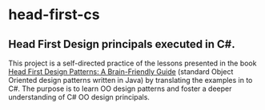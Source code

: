 # head-first-cs
## Head First Design principals executed in C#.

This project is a self-directed practice of the lessons presented in the book [Head First Design Patterns: A Brain-Friendly Guide](https://smile.amazon.com/Head-First-Design-Patterns-Brain-Friendly/dp/0596007124/ref=sr_1_fkmr1_1?ie=UTF8&qid=1519423944&sr=8-1-fkmr1&keywords=headfirst+design+principles) (standard Object Oriented design patterns written in Java) by translating the examples in to C#.   The purpose is to learn OO design patterns and foster a deeper understanding of C# OO design principals.
